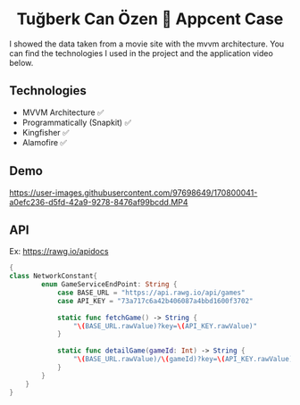 <h1 align=center>Tuğberk Can Özen  Appcent Case</h1> 

I showed the data taken from a movie site with the mvvm architecture. You can find the technologies I used in the project and the application video below.

## Technologies
+ MVVM Architecture ✅ 
+ Programmatically (Snapkit) ✅
+ Kingfisher ✅ 
+ Alamofire ✅

## Demo

https://user-images.githubusercontent.com/97698649/170800041-a0efc236-d5fd-42a9-9278-8476af99bcdd.MP4

## API

Ex: https://rawg.io/apidocs 

```` swift
{
class NetworkConstant{
        enum GameServiceEndPoint: String {
            case BASE_URL = "https://api.rawg.io/api/games"
            case API_KEY = "73a717c6a42b406087a4bbd1600f3702"
            
            static func fetchGame() -> String {
                "\(BASE_URL.rawValue)?key=\(API_KEY.rawValue)"
            }
            
            static func detailGame(gameId: Int) -> String {
                "\(BASE_URL.rawValue)/\(gameId)?key=\(API_KEY.rawValue)"
            }
        }
    }   
}
````
